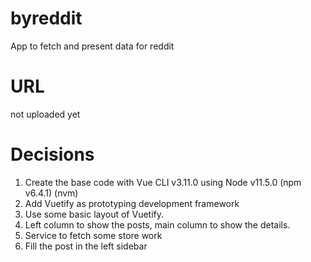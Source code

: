 # byreddit
App to fetch and present data for reddit

# URL
not uploaded yet

# Decisions

1. Create the base code with Vue CLI v3.11.0 using Node v11.5.0 (npm v6.4.1) (nvm)
2. Add Vuetify as prototyping development framework
3. Use some basic layout of Vuetify.
4. Left column to show the posts, main column to show the details.
5. Service to fetch some store work 
6. Fill the post in the left sidebar